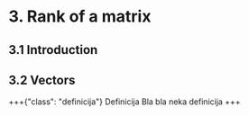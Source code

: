 # 3. Rank of a matrix

## 3.1 Introduction

## 3.2 Vectors
+++{"class": "definicija"} Definicija
Bla bla neka definicija
+++
